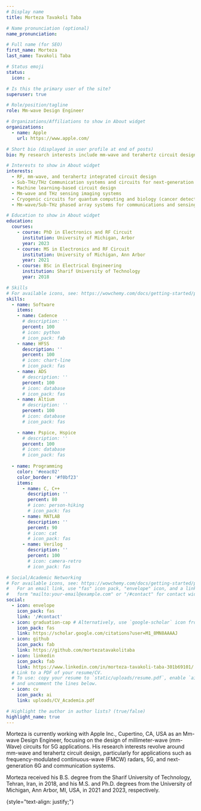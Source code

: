 ```yaml
---
# Display name
title: Morteza Tavakoli Taba

# Name pronunciation (optional)
name_pronunciation:

# Full name (for SEO)
first_name: Morteza 
last_name: Tavakoli Taba

# Status emoji
status:
  icon: ☕️

# Is this the primary user of the site?
superuser: true

# Role/position/tagline
role: Mm-wave Design Engineer

# Organizations/Affiliations to show in About widget
organizations:
  - name: Apple
    url: https://www.apple.com/

# Short bio (displayed in user profile at end of posts)
bio: My research interests include mm-wave and terahertz circuit design.

# Interests to show in About widget
interests:
  - RF, mm-wave, and terahertz integrated circuit design
  - Sub-THz/THz Communication systems and circuits for next-generation 6G
  - Machine learning-based circuit design
  - Mm-wave and THz sensing imaging systems
  - Cryogenic circuits for quantum computing and biology (cancer detection)
  - Mm-wave/Sub-THz phased array systems for communications and sensing

# Education to show in About widget
education:
  courses:
    - course: PhD in Electronics and RF Circuit
      institution: University of Michigan, Arbor
      year: 2023
    - course: MS in Electronics and RF Circuit
      institution: University of Michigan, Ann Arbor
      year: 2021
    - course: BSc in Electrical Engineering
      institution: Sharif University of Technology
      year: 2018

# Skills
# For available icons, see: https://wowchemy.com/docs/getting-started/page-builder/#icons
skills:
  - name: Software
    items: 
    - name: Cadence
      # description: ''
      percent: 100
      # icon: python
      # icon_pack: fab
    - name: HFSS
      description: ''
      percent: 100
      # icon: chart-line
      # icon_pack: fas
    - name: ADS
      # description: ''
      percent: 100
      # icon: database
      # icon_pack: fas
    - name: Altium
      # description: ''
      percent: 100
      # icon: database
      # icon_pack: fas

    - name: Pspice, Hspice
      # description: ''
      percent: 100
      # icon: database
      # icon_pack: fas
    
  - name: Programming
    color: '#eeac02'
    color_border: '#f0bf23'
    items:
      - name: C, C++
        description: ''
        percent: 80
        # icon: person-hiking
        # icon_pack: fas
      - name: MATLAB
        description: ''
        percent: 90
        # icon: cat
        # icon_pack: fas
      - name: Verilog
        description: ''
        percent: 100
        # icon: camera-retro
        # icon_pack: fas

# Social/Academic Networking
# For available icons, see: https://wowchemy.com/docs/getting-started/page-builder/#icons
#   For an email link, use "fas" icon pack, "envelope" icon, and a link in the
#   form "mailto:your-email@example.com" or "/#contact" for contact widget.
social:
  - icon: envelope
    icon_pack: fas
    link: '/#contact'
  - icon: graduation-cap # Alternatively, use `google-scholar` icon from `ai` icon pack
    icon_pack: fas
    link: https://scholar.google.com/citations?user=M1_8MN8AAAAJ
  - icon: github
    icon_pack: fab
    link: https://github.com/mortezatavakolitaba
  - icon: linkedin
    icon_pack: fab
    link: https://www.linkedin.com/in/morteza-tavakoli-taba-301b69101/
  # Link to a PDF of your resume/CV.
  # To use: copy your resume to `static/uploads/resume.pdf`, enable `ai` icons in `params.yaml`,
  # and uncomment the lines below.
  - icon: cv
    icon_pack: ai
    link: uploads/CV_Academia.pdf

# Highlight the author in author lists? (true/false)
highlight_name: true
---
```


Morteza is currently working with Apple Inc., Cupertino, CA, USA as an Mm-wave Design Engineer, focusing on the design of millimeter-wave (mm-Wave) circuits for 5G applications. His research interests revolve around mm-wave and terahertz circuit design, particularly for applications such as frequency-modulated continuous-wave (FMCW) radars, 5G, and next-generation 6G and communication systems.


Morteza received his B.S. degree from the Sharif University of Technology, Tehran, Iran, in 2018, and his M.S. and Ph.D. degrees from the University of Michigan, Ann Arbor, MI, USA, in 2021 and 2023, respectively.

{style="text-align: justify;"}
